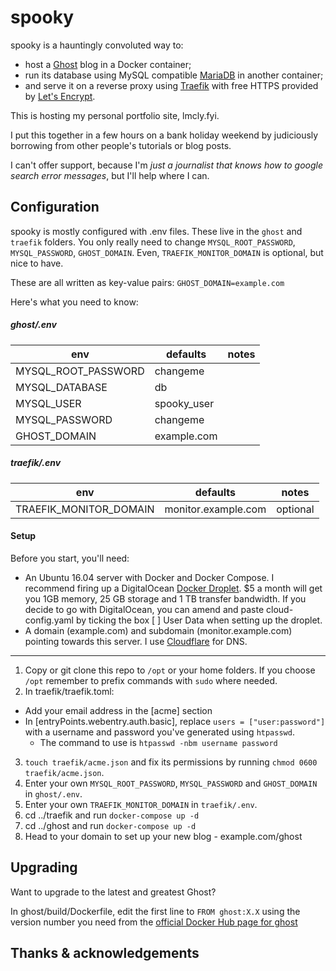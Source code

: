 # spooky

spooky is a hauntingly convoluted way to:

- host a [Ghost](https://ghost.org/) blog in a Docker container;
- run its database using MySQL compatible [MariaDB](https://mariadb.org/) in another container;
- and serve it on a reverse proxy using [Traefik](https://traefik.io/) with free HTTPS provided by [Let's Encrypt](https://letsencrypt.org/).

This is hosting my personal portfolio site, lmcly.fyi.

I put this together in a few hours on a bank holiday weekend by judiciously borrowing from other people's tutorials or blog posts.

I can't offer support, because I'm _just a journalist that knows how to google search error messages_, but I'll help where I can.

## Configuration

spooky is mostly configured with .env files. These live in the `ghost` and `traefik` folders. You only really need to change `MYSQL_ROOT_PASSWORD`, `MYSQL_PASSWORD`, `GHOST_DOMAIN`. Even, `TRAEFIK_MONITOR_DOMAIN` is optional, but nice to have.

These are all written as key-value pairs: `GHOST_DOMAIN=example.com`

Here's what you need to know:

##### ghost/.env

env                 | defaults    | notes
--------------------|-------------|-------------------
MYSQL_ROOT_PASSWORD | changeme    |
MYSQL_DATABASE      | db          |
MYSQL_USER          | spooky_user |
MYSQL_PASSWORD      | changeme    |
GHOST_DOMAIN        | example.com |

##### traefik/.env

env                    | defaults             | notes
-----------------------|---------------------|-------------------
TRAEFIK_MONITOR_DOMAIN | monitor.example.com | optional

#### Setup

Before you start, you'll need:

- An Ubuntu 16.04 server with Docker and Docker Compose. I recommend firing up a DigitalOcean [Docker Droplet](https://www.digitalocean.com/products/one-click-apps/docker/). $5 a month will get you 1GB memory, 25 GB storage
and 1 TB transfer bandwidth. If you decide to go with DigitalOcean, you can amend and paste cloud-config.yaml by ticking the box [ ] User Data when setting up the droplet.
- A domain (example.com) and subdomain (monitor.example.com) pointing towards this server. I use [Cloudflare](cloudflare.com) for DNS.
---
1. Copy or git clone this repo to `/opt` or your home folders. If you choose `/opt` remember to prefix commands with `sudo` where needed.
2. In traefik/traefik.toml:
  - Add your email address in the [acme] section
  - In [entryPoints.webentry.auth.basic], replace `users = ["user:password"]` with a username and password you've generated using `htpasswd`.
    - The command to use is `htpasswd -nbm username password`
3. `touch traefik/acme.json` and fix its permissions by running `chmod 0600 traefik/acme.json`.
4. Enter your own `MYSQL_ROOT_PASSWORD`, `MYSQL_PASSWORD` and `GHOST_DOMAIN` in `ghost/.env`.
5. Enter your own `TRAEFIK_MONITOR_DOMAIN` in `traefik/.env`.
6. cd ../traefik and run `docker-compose up -d`
7. cd ../ghost and run `docker-compose up -d`
8. Head to your domain to set up your new blog - example.com/ghost

## Upgrading

Want to upgrade to the latest and greatest Ghost?

In ghost/build/Dockerfile, edit the first line to `FROM ghost:X.X` using the version number you need from the [official Docker Hub page for ghost](https://hub.docker.com/_/ghost/)

## Thanks & acknowledgements
